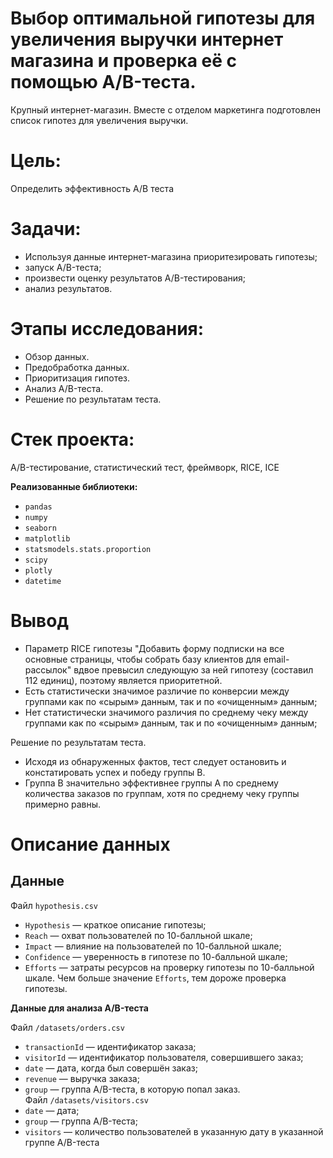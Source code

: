 # Выбор оптимальной гипотезы для увеличения выручки интернет магазина и проверка её с помощью A/B-теста.
Крупный интернет-магазин. Вместе с отделом маркетинга подготовлен список гипотез для увеличения выручки.

# Цель:
Определить эффективность А/В теста 

# Задачи:
-  Используя данные интернет-магазина приоритезировать гипотезы;
-  запуск A/B-теста;
-  произвести оценку результатов A/B-тестирования;
-   анализ результатов.
  
# Этапы исследования:
-   Обзор данных.
-  Предобработка данных.
- Приоритизация гипотез.
- Анализ A/B-теста.
- Решение по результатам теста.

# Стек проекта:
  A/B-тестирование, статистический тест, фреймворк, RICE, ICE
  
**Реализованные  библиотеки:**

-   `pandas`
-   `numpy`
-   `seaborn`
-   `matplotlib`
-   `statsmodels.stats.proportion`
-   `scipy`
-   `plotly`
-   `datetime`

# Вывод
-   Параметр RICE гипотезы "Добавить форму подписки на все основные страницы, чтобы собрать базу клиентов для email-рассылок" вдвое превысил следующую за ней гипотезу (составил 112 единиц), поэтому является приоритетной.
-   Есть статистически значимое различие по конверсии между группами как по «сырым» данным, так и по «очищенным» данным;
-  Нет статистически значимого различия по среднему чеку между группами как по «сырым» данным, так и по «очищенным» данным;

Решение по результатам теста.

-   Исходя из обнаруженных фактов, тест следует остановить и констатировать успех и победу группы B.
-   Группа B значительно эффективнее группы A по среднему количества заказов по группам, хотя по среднему чеку группы примерно равны.

# Описание данных

## Данные 

Файл  `hypothesis.csv`

-   `Hypothesis`  — краткое описание гипотезы;
-   `Reach`  — охват пользователей по 10-балльной шкале;
-   `Impact`  — влияние на пользователей по 10-балльной шкале;
-   `Confidence`  — уверенность в гипотезе по 10-балльной шкале;
-   `Efforts`  — затраты ресурсов на проверку гипотезы по 10-балльной шкале. Чем больше значение  `Efforts`, тем дороже проверка гипотезы.

**Данные для анализа A/B-теста**

Файл  `/datasets/orders.csv`

-   `transactionId`  — идентификатор заказа;
-   `visitorId`  — идентификатор пользователя, совершившего заказ;
-   `date`  — дата, когда был совершён заказ;
-   `revenue`  — выручка заказа;
-   `group`  — группа A/B-теста, в которую попал заказ.  
    Файл  `/datasets/visitors.csv`
-   `date`  — дата;
-   `group`  — группа A/B-теста;
-   `visitors`  — количество пользователей в указанную дату в указанной группе A/B-теста
